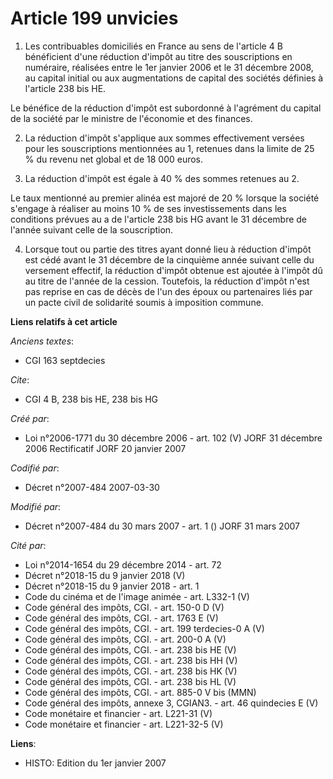 # Article 199 unvicies

1. Les contribuables domiciliés en France au sens de l'article 4 B bénéficient d'une réduction d'impôt au titre des
souscriptions en numéraire, réalisées entre le 1er janvier 2006 et le 31 décembre 2008, au capital initial ou aux
augmentations de capital des sociétés définies à l'article 238 bis HE.

Le bénéfice de la réduction d'impôt est subordonné à l'agrément du capital de la société par le ministre de l'économie et des
finances.

2. La réduction d'impôt s'applique aux sommes effectivement versées pour les souscriptions mentionnées au 1, retenues dans la
limite de 25 % du revenu net global et de 18 000 euros.

3. La réduction d'impôt est égale à 40 % des sommes retenues au 2.

Le taux mentionné au premier alinéa est majoré de 20 % lorsque la société s'engage à réaliser au moins 10 % de ses
investissements dans les conditions prévues au a de l'article 238 bis HG avant le 31 décembre de l'année suivant celle de la
souscription.

4. Lorsque tout ou partie des titres ayant donné lieu à réduction d'impôt est cédé avant le 31 décembre de la cinquième année
suivant celle du versement effectif, la réduction d'impôt obtenue est ajoutée à l'impôt dû au titre de l'année de la cession.
Toutefois, la réduction d'impôt n'est pas reprise en cas de décès de l'un des époux ou partenaires liés par un pacte civil de
solidarité soumis à imposition commune.

**Liens relatifs à cet article**

_Anciens textes_:

  - CGI 163 septdecies

_Cite_:

  - CGI 4 B, 238 bis HE, 238 bis HG

_Créé par_:

  - Loi n°2006-1771 du 30 décembre 2006 - art. 102 (V) JORF 31 décembre 2006 Rectificatif JORF 20 janvier 2007

_Codifié par_:

  - Décret n°2007-484 2007-03-30

_Modifié par_:

  - Décret n°2007-484 du 30 mars 2007 - art. 1 () JORF 31 mars 2007

_Cité par_:

  - Loi n°2014-1654 du 29 décembre 2014 - art. 72
  - Décret n°2018-15 du 9 janvier 2018 (V)
  - Décret n°2018-15 du 9 janvier 2018 - art. 1
  - Code du cinéma et de l'image animée - art. L332-1 (V)
  - Code général des impôts, CGI. - art. 150-0 D (V)
  - Code général des impôts, CGI. - art. 1763 E (V)
  - Code général des impôts, CGI. - art. 199 terdecies-0 A (V)
  - Code général des impôts, CGI. - art. 200-0 A (V)
  - Code général des impôts, CGI. - art. 238 bis HE (V)
  - Code général des impôts, CGI. - art. 238 bis HH (V)
  - Code général des impôts, CGI. - art. 238 bis HK (V)
  - Code général des impôts, CGI. - art. 238 bis HL (V)
  - Code général des impôts, CGI. - art. 885-0 V bis (MMN)
  - Code général des impôts, annexe 3, CGIAN3. - art. 46 quindecies E (V)
  - Code monétaire et financier - art. L221-31 (V)
  - Code monétaire et financier - art. L221-32-5 (V)

**Liens**:

  - HISTO: Edition du 1er janvier 2007
